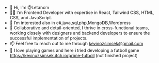 - 👋 Hi, I’m @Letanom
- 🧑‍💻 I'm Frontend Developer with expertise in React, Tailwind CSS, HTML, CSS, and JavaScript.
- 👀 I’m interested also in c#,java,sql,php,MongoDB,Wordpress
- 🌟 Collaborative and detail-oriented, I thrive in cross-functional teams, working closely with designers and backend developers to ensure the successful implementation of projects.
- 📫 Feel free to reach out to me through kevinozsimsek@gmail.com  
- 🙂 I love playing games and here i tried developing a futboll game https://kevinozsimsek.itch.io/prime-futboll (not finished project)

<!---
Letanom/Letanom is a ✨ special ✨ repository because its `README.md` (this file) appears on your GitHub profile.
You can click the Preview link to take a look at your changes.
--->

